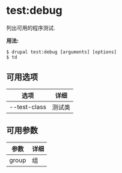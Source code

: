 # test:debug
列出可用的程序测试.

**用法:**
```
$ drupal test:debug [arguments] [options] 
$ td  
```

## 可用选项
选项 | 详细
-------|-------------
--test-class | 测试类

## 可用参数
参数 | 详细
---------|-------------
group | 组
